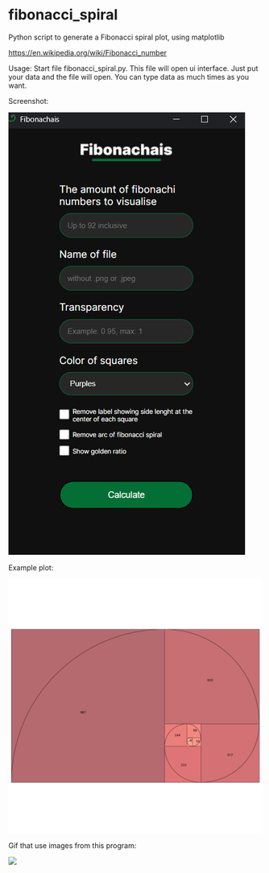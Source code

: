 # fibonacci_spiral

Python script to generate a Fibonacci spiral plot, using matplotlib

https://en.wikipedia.org/wiki/Fibonacci_number


Usage:
Start file fibonacci_spiral.py. This file will open ui interface. Just put your data and the file will open. You can type data as much times as you want.

Screenshot:

![](./screenshot.png)

Example plot:

![](./plot.png)

Gif that use images from this program:

![](https://media.giphy.com/media/stVWPM4WEuFCTd28R1/giphy.gif)
